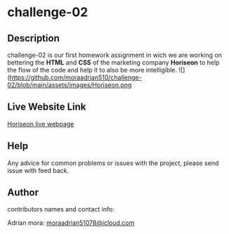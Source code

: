 # challenge-02
 
## Description
 challenge-02 is our first homework assignment in wich we are working on bettering the **HTML** and **CSS** of the marketing company **Horiseon** to help the flow of the code and help it to also be more intelligible.
 ![](https://github.com/moraadrian510/challenge-02/blob/main/assets/images/Horiseon.png
 
 ## Live Website Link
 [Horiseon live webpage](https://moraadrian510.github.io/challenge-02/)
 
## Help
Any advice for common problems or issues with the project, please send issue with feed back.

## Author 
contributors names and contact info:

Adrian mora: moraadrian51078@icloud.com


